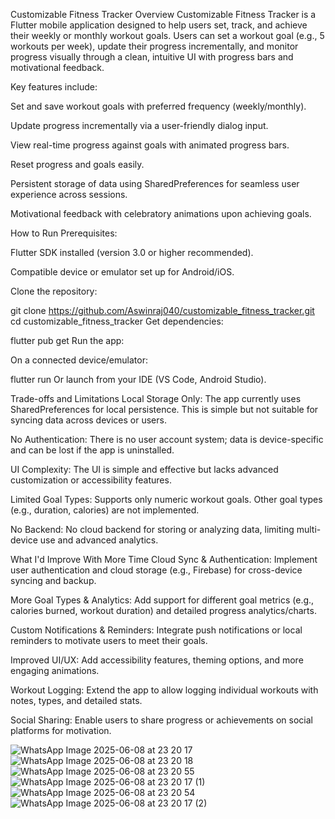 Customizable Fitness Tracker
Overview
Customizable Fitness Tracker is a Flutter mobile application designed to help users set, track, and achieve their weekly or monthly workout goals. Users can set a workout goal (e.g., 5 workouts per week), update their progress incrementally, and monitor progress visually through a clean, intuitive UI with progress bars and motivational feedback.

Key features include:

Set and save workout goals with preferred frequency (weekly/monthly).

Update progress incrementally via a user-friendly dialog input.

View real-time progress against goals with animated progress bars.

Reset progress and goals easily.

Persistent storage of data using SharedPreferences for seamless user experience across sessions.

Motivational feedback with celebratory animations upon achieving goals.

How to Run
Prerequisites:

Flutter SDK installed (version 3.0 or higher recommended).

Compatible device or emulator set up for Android/iOS.

Clone the repository:

git clone https://github.com/Aswinraj040/customizable_fitness_tracker.git
cd customizable_fitness_tracker
Get dependencies:


flutter pub get
Run the app:

On a connected device/emulator:

flutter run
Or launch from your IDE (VS Code, Android Studio).

Trade-offs and Limitations
Local Storage Only: The app currently uses SharedPreferences for local persistence. This is simple but not suitable for syncing data across devices or users.

No Authentication: There is no user account system; data is device-specific and can be lost if the app is uninstalled.

UI Complexity: The UI is simple and effective but lacks advanced customization or accessibility features.

Limited Goal Types: Supports only numeric workout goals. Other goal types (e.g., duration, calories) are not implemented.

No Backend: No cloud backend for storing or analyzing data, limiting multi-device use and advanced analytics.

What I'd Improve With More Time
Cloud Sync & Authentication: Implement user authentication and cloud storage (e.g., Firebase) for cross-device syncing and backup.

More Goal Types & Analytics: Add support for different goal metrics (e.g., calories burned, workout duration) and detailed progress analytics/charts.

Custom Notifications & Reminders: Integrate push notifications or local reminders to motivate users to meet their goals.

Improved UI/UX: Add accessibility features, theming options, and more engaging animations.

Workout Logging: Extend the app to allow logging individual workouts with notes, types, and detailed stats.

Social Sharing: Enable users to share progress or achievements on social platforms for motivation.

![WhatsApp Image 2025-06-08 at 23 20 17](https://github.com/user-attachments/assets/029b13ad-ecd7-4fac-b774-60205e301d24)
![WhatsApp Image 2025-06-08 at 23 20 18](https://github.com/user-attachments/assets/45c79965-37c0-4e48-93cf-e75f6b3b79dd)
![WhatsApp Image 2025-06-08 at 23 20 55](https://github.com/user-attachments/assets/9a69b3fd-5699-4260-af90-1f4ec16782ec)
![WhatsApp Image 2025-06-08 at 23 20 17 (1)](https://github.com/user-attachments/assets/f4ea7e99-973e-4d5a-9f90-5dd079eaac3e)
![WhatsApp Image 2025-06-08 at 23 20 54](https://github.com/user-attachments/assets/1baed6bb-9adb-4365-8669-5152938f320a)
![WhatsApp Image 2025-06-08 at 23 20 17 (2)](https://github.com/user-attachments/assets/497fda80-733c-4f10-923b-ffd5e3502d53)
